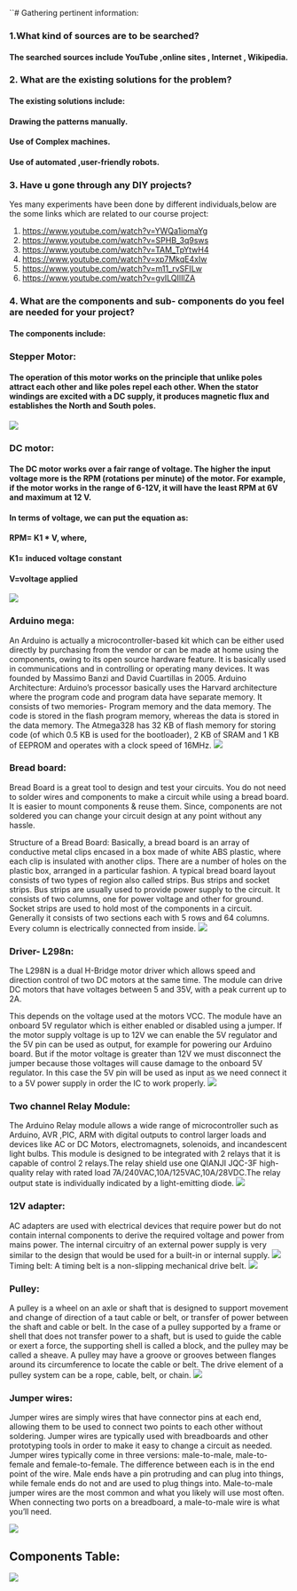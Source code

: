 ``# Gathering pertinent information:
### 1.What kind of sources are to be searched?
#### The searched sources include YouTube ,online sites , Internet , Wikipedia.

### 2.  What are the existing solutions for the problem?
#### The existing solutions include:
#### Drawing the patterns manually.
#### Use  of Complex machines.
#### Use of automated ,user-friendly robots.

### 3. Have u gone through any   DIY projects?
Yes many experiments have been done by different individuals,below are the some links which are related to our course project:
1.	https://www.youtube.com/watch?v=YWQa1iomaYg
2.	https://www.youtube.com/watch?v=SPHB_3q9sws
3.	https://www.youtube.com/watch?v=TAM_TpYtwH4
4.	https://www.youtube.com/watch?v=xp7MkqE4xIw
5.	https://www.youtube.com/watch?v=m11_rvSFILw
6.	https://www.youtube.com/watch?v=gvILQIlIlZA

### 4. What are the components and sub- components do you feel are needed for your project?
#### The components include:
### Stepper Motor:
#### The operation of this motor works on the principle that unlike poles attract each other and like poles repel each other. When the stator windings are excited with a DC supply, it produces magnetic flux and establishes the North and South poles. 
![](https://user-images.githubusercontent.com/42512399/49539336-6af54380-f8f3-11e8-9e57-a27e87494481.png)
### DC motor:
#### The DC motor works over a fair range of voltage. The higher the input voltage more is the RPM (rotations per minute) of the motor. For example, if the motor works in the range of 6-12V, it will have the least RPM at 6V and maximum at 12 V.
#### In terms of voltage, we can put the equation as:
#### RPM= K1 * V, where,
#### K1= induced voltage constant
#### V=voltage applied
![](https://user-images.githubusercontent.com/42512399/49539494-c7586300-f8f3-11e8-90e3-c1603b41fe3f.png)
### Arduino mega: 
An Arduino is actually a microcontroller-based kit which can be either used directly by purchasing from the vendor or can be made at home using the components, owing to its open source hardware feature. It is basically used in communications and in controlling or operating many devices. It was founded by Massimo Banzi and David Cuartillas in 2005.
Arduino Architecture:
Arduino’s processor basically uses the Harvard architecture where the program code and program data have separate memory. It consists of two memories- Program memory and the data memory. The code is stored in the flash program memory, whereas the data is stored in the data memory. The Atmega328 has 32 KB of flash memory for storing code (of which 0.5 KB is used for the bootloader), 2 KB of SRAM and 1 KB of EEPROM and operates with a clock speed of 16MHz.
![](https://user-images.githubusercontent.com/42512399/49539597-fe2e7900-f8f3-11e8-91ce-7d0fab7ef2b9.png)
### Bread board:
Bread Board is a great tool to design and test your circuits. You do not need to solder wires and components to make a circuit while using a bread board. It is easier to mount components & reuse them. Since, components are not soldered you can change your circuit design at any point without any hassle.

Structure of a Bread Board: Basically, a bread board is an array of conductive metal clips encased in a box made of white ABS plastic, where each clip is insulated with another clips. There are a number of holes on the plastic box, arranged in a particular fashion. A typical bread board layout consists of two types of region also called strips. Bus strips and socket strips. Bus strips are usually used to provide power supply to the circuit. It consists of two columns, one for power voltage and other for ground.
Socket strips are used to hold most of the components in a circuit. Generally it consists of two sections each with 5 rows and 64 columns. Every column is electrically connected from
inside. 
![](https://user-images.githubusercontent.com/42512399/49539660-32a23500-f8f4-11e8-8cbb-53d775a47065.png)
### Driver- L298n: 
The L298N is a dual H-Bridge motor driver which allows speed and direction control of two DC motors at the same time. The module can drive DC motors that have voltages between 5 and 35V, with a peak current up to 2A.


This depends on the voltage used at the motors VCC. The module have an onboard 5V regulator which is either enabled or disabled using a jumper. If the motor supply voltage is up to 12V we can enable the 5V regulator and the 5V pin can be used as output, for example for powering our Arduino board. But if the motor voltage is greater than 12V we must disconnect the jumper because those voltages will cause damage to the onboard 5V regulator. In this case the 5V pin will be used as input as we need connect it to a 5V power supply in order the IC to work properly.
![](https://user-images.githubusercontent.com/42512399/49539820-89a80a00-f8f4-11e8-96c5-35e1a36de3a0.jpg)
### Two channel Relay Module:
  The Arduino Relay module allows a wide range of microcontroller such as Arduino, AVR ,PIC, ARM with digital outputs to control larger loads and devices like AC or DC Motors, electromagnets, solenoids, and incandescent light bulbs. This module is designed to be integrated with 2 relays that it is capable of control 2 relays.The relay shield use one QIANJI JQC-3F high-quality relay with rated load 7A/240VAC,10A/125VAC,10A/28VDC.The relay output state is individually indicated by a light-emitting diode.
![](https://user-images.githubusercontent.com/42512399/49539897-b8be7b80-f8f4-11e8-9fe9-f43ea89bde81.png)
### 12V adapter: 
AC adapters are used with electrical devices that require power but do not contain internal components to derive the required voltage and power from mains power. The internal circuitry of an external power supply is very similar to the design that would be used for a built-in or internal supply.
![](https://user-images.githubusercontent.com/42512399/49540010-02a76180-f8f5-11e8-98e7-eb3393a51bae.png)
Timing belt:
 A timing belt is a non-slipping mechanical drive belt.
![](https://user-images.githubusercontent.com/42512399/49540082-2bc7f200-f8f5-11e8-96da-2af9e957fc1f.png)                                          
### Pulley:
A pulley is a wheel on an axle or shaft that is designed to support movement and change of direction of a taut cable or belt, or transfer of power between the shaft and cable or belt. In the case of a pulley supported by a frame or shell that does not transfer power to a shaft, but is used to guide the cable or exert a force, the supporting shell is called a block, and the pulley may be called a sheave.
A pulley may have a groove or grooves between flanges around its circumference to locate the cable or belt. The drive element of a pulley system can be a rope, cable, belt, or chain.
![](https://user-images.githubusercontent.com/42512399/49540161-5c0f9080-f8f5-11e8-986c-52bb86a8de3f.png)
### Jumper wires:
Jumper wires are simply wires that have connector pins at each end, allowing them to be used to connect two points to each other without soldering. Jumper wires are typically used with breadboards and other prototyping tools in order to make it easy to change a circuit as needed. 
Jumper wires typically come in three versions: male-to-male, male-to-female and female-to-female. The difference between each is in the end point of the wire. Male ends have a pin protruding and can plug into things, while female ends do not and are used to plug things into. Male-to-male jumper wires are the most common and what you likely will use most often. When connecting two ports on a breadboard, a male-to-male wire is what you’ll need.

![](https://user-images.githubusercontent.com/42512399/49540227-8f521f80-f8f5-11e8-88d0-38c87580234f.png)
## Components Table:
![](https://user-images.githubusercontent.com/42512399/49569210-5481d300-f959-11e8-85c0-b45dbf1720eb.JPG)
